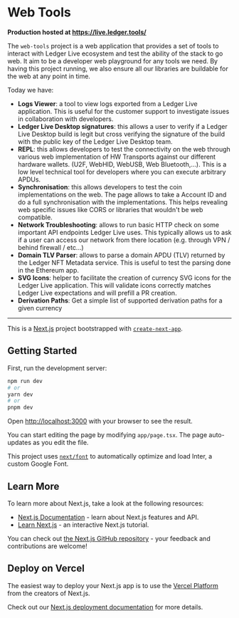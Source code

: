 # Web Tools

**Production hosted at https://live.ledger.tools/**

The `web-tools` project is a web application that provides a set of tools to interact with Ledger Live ecosystem and test the ability of the stack to go web. It aim to be a developer web playground for any tools we need. By having this project running, we also ensure all our libraries are buildable for the web at any point in time.

Today we have:

- **Logs Viewer**: a tool to view logs exported from a Ledger Live application. This is useful for the customer support to investigate issues in collaboration with developers.
- **Ledger Live Desktop signatures**: this allows a user to verify if a Ledger Live Desktop build is legit but cross verifying the signature of the build with the public key of the Ledger Live Desktop team.
- **REPL**: this allows developers to test the connectivity on the web through various web implementation of HW Transports against our different hardware wallets. (U2F, WebHID, WebUSB, Web Bluetooth,...). This is a low level technical tool for developers where you can execute arbitrary APDUs.
- **Synchronisation**: this allows developers to test the coin implementations on the web. The page allows to take a Account ID and do a full synchronisation with the implementations. This helps revealing web specific issues like CORS or libraries that wouldn't be web compatible.
- **Network Troubleshooting**: allows to run basic HTTP check on some important API endpoints Ledger Live uses. This typically allows us to ask if a user can access our network from there location (e.g. through VPN / behind firewall / etc...)
- **Domain TLV Parser**: allows to parse a domain APDU (TLV) returned by the Ledger NFT Metadata service. This is useful to test the parsing done in the Ethereum app.
- **SVG Icons**: helper to facilitate the creation of currency SVG icons for the Ledger Live application. This will validate icons correctly matches Ledger Live expectations and will prefill a PR creation.
- **Derivation Paths**: Get a simple list of supported derivation paths for a given currency

---

This is a [Next.js](https://nextjs.org/) project bootstrapped with [`create-next-app`](https://github.com/vercel/next.js/tree/canary/packages/create-next-app).

## Getting Started

First, run the development server:

```bash
npm run dev
# or
yarn dev
# or
pnpm dev
```

Open [http://localhost:3000](http://localhost:3000) with your browser to see the result.

You can start editing the page by modifying `app/page.tsx`. The page auto-updates as you edit the file.

This project uses [`next/font`](https://nextjs.org/docs/basic-features/font-optimization) to automatically optimize and load Inter, a custom Google Font.

## Learn More

To learn more about Next.js, take a look at the following resources:

- [Next.js Documentation](https://nextjs.org/docs) - learn about Next.js features and API.
- [Learn Next.js](https://nextjs.org/learn) - an interactive Next.js tutorial.

You can check out [the Next.js GitHub repository](https://github.com/vercel/next.js/) - your feedback and contributions are welcome!

## Deploy on Vercel

The easiest way to deploy your Next.js app is to use the [Vercel Platform](https://vercel.com/new?utm_medium=default-template&filter=next.js&utm_source=create-next-app&utm_campaign=create-next-app-readme) from the creators of Next.js.

Check out our [Next.js deployment documentation](https://nextjs.org/docs/deployment) for more details.
